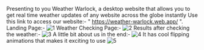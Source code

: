 Presenting to you Weather Warlock, a desktop website that allows you to get real time weather updates of any website across the globe instantly
Use this link to access our website:- " https://weather-warlock.web.app/ ".
Landing Page:-
![1](https://user-images.githubusercontent.com/85413348/132110755-7a054ff7-61ae-4014-9025-cae39327f2f3.jpg)
Weather Checking Page:-
![2](https://user-images.githubusercontent.com/85413348/132110757-5458c6d6-7e59-4892-9a7e-43e70072b527.jpg)
Results after checking the weather:-
![3](https://user-images.githubusercontent.com/85413348/132110758-33d32c84-d675-4ab4-b156-a84ca3b8a796.jpg)
A little bit about us in the end:-
![4](https://user-images.githubusercontent.com/85413348/132110759-722762f0-a8d6-4cc7-b8a2-a650692a603d.jpg)
It has cool flipping animations that makes it exciting to use
![5](https://user-images.githubusercontent.com/85413348/132110761-5341e721-02b8-4965-b2e8-5358da85ff5b.jpg)


